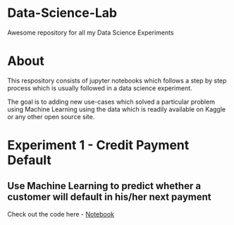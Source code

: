 # Data-Science-Lab
Awesome repository for all my Data Science Experiments

# About
This respository consists of jupyter notebooks which follows a step by step process which is usually followed in a data science experiment.

The goal is to adding new use-cases which solved a particular problem using Machine Learning using the data which is readily available on Kaggle or any other open source site.

# Experiment 1 - Credit Payment Default
## Use Machine Learning to predict whether a customer will default in his/her next payment
Check out the code here - <a href="https://nbviewer.jupyter.org/github/iamrajatroy/Data-Science-Lab/blob/main/notebook/Credit_Payment_Default_Notebook.ipynb">Notebook</a>

